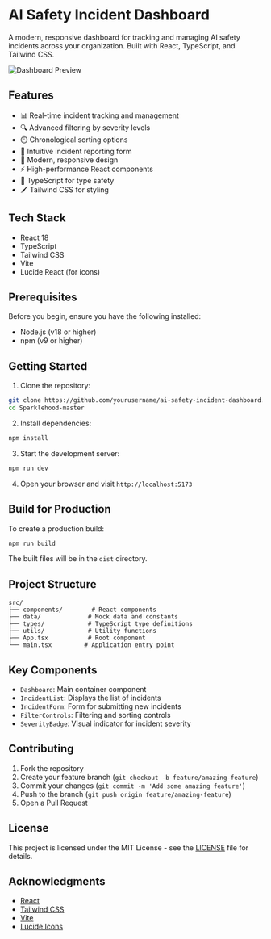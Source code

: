 # AI Safety Incident Dashboard

A modern, responsive dashboard for tracking and managing AI safety incidents across your organization. Built with React, TypeScript, and Tailwind CSS.

![Dashboard Preview](https://images.pexels.com/photos/7567444/pexels-photo-7567444.jpeg?auto=compress&cs=tinysrgb&w=1260&h=750&dpr=2)

## Features

- 📊 Real-time incident tracking and management
- 🔍 Advanced filtering by severity levels
- ⏱️ Chronological sorting options
- 📝 Intuitive incident reporting form
- 🎨 Modern, responsive design
- ⚡ High-performance React components
- 🎯 TypeScript for type safety
- 🖌️ Tailwind CSS for styling

## Tech Stack

- React 18
- TypeScript
- Tailwind CSS
- Vite
- Lucide React (for icons)

## Prerequisites

Before you begin, ensure you have the following installed:
- Node.js (v18 or higher)
- npm (v9 or higher)

## Getting Started

1. Clone the repository:
```bash
git clone https://github.com/yourusername/ai-safety-incident-dashboard.git
cd Sparklehood-master
```

2. Install dependencies:
```bash
npm install
```

3. Start the development server:
```bash
npm run dev
```

4. Open your browser and visit `http://localhost:5173`

## Build for Production

To create a production build:

```bash
npm run build
```

The built files will be in the `dist` directory.

## Project Structure

```
src/
├── components/        # React components
├── data/             # Mock data and constants
├── types/            # TypeScript type definitions
├── utils/            # Utility functions
├── App.tsx           # Root component
└── main.tsx         # Application entry point
```

## Key Components

- `Dashboard`: Main container component
- `IncidentList`: Displays the list of incidents
- `IncidentForm`: Form for submitting new incidents
- `FilterControls`: Filtering and sorting controls
- `SeverityBadge`: Visual indicator for incident severity

## Contributing

1. Fork the repository
2. Create your feature branch (`git checkout -b feature/amazing-feature`)
3. Commit your changes (`git commit -m 'Add some amazing feature'`)
4. Push to the branch (`git push origin feature/amazing-feature`)
5. Open a Pull Request

## License

This project is licensed under the MIT License - see the [LICENSE](LICENSE) file for details.

## Acknowledgments

- [React](https://reactjs.org/)
- [Tailwind CSS](https://tailwindcss.com/)
- [Vite](https://vitejs.dev/)
- [Lucide Icons](https://lucide.dev/)
